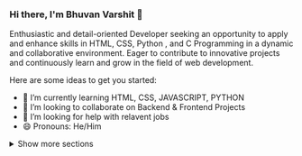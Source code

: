 ### Hi there, I'm Bhuvan Varshit 👋

Enthusiastic and detail-oriented Developer seeking an opportunity to apply and enhance skills in HTML, CSS, Python , and C Programming in a dynamic and collaborative environment. Eager to contribute to innovative projects and continuously learn and grow in the field of web development.

Here are some ideas to get you started:

- 🌱 I’m currently learning HTML, CSS, JAVASCRIPT, PYTHON
- 👯 I’m looking to collaborate on Backend & Frontend Projects
- 🤔 I’m looking for help with relavent jobs
- 😄 Pronouns: He/Him

<details>
  <summary>Show more sections</summary>

  ### Skills
  <table><tr><td valign="top" width="33%">


#### Frontend  
<div align="center">  
<img style="margin: 10px" src="https://profilinator.rishav.dev/skills-assets/bootstrap-plain.svg" alt="Bootstrap" height="25" />  
<img style="margin: 10px" src="https://profilinator.rishav.dev/skills-assets/css3-original-wordmark.svg" alt="CSS3" height="25" />  
<img style="margin: 10px" src="https://profilinator.rishav.dev/skills-assets/html5-original-wordmark.svg" alt="HTML5" height="25" />  
<img style="margin: 10px" src="https://profilinator.rishav.dev/skills-assets/javascript-original.svg" alt="JavaScript" height="25" />  
</div>

</td><td valign="top" width="33%">


#### Backend  
<div align="center">     
<img style="margin: 10px" src="https://profilinator.rishav.dev/skills-assets/python-original.svg" alt="Python" height="25" />  
<img style="margin: 10px" src="https://techedo.com/images/programming-img.jpg" alt="C Programming" height="25" />  
</div>

</td><td valign="top" width="33%">



#### DevOps  
<div align="center">  
<img style="margin: 10px" src="https://profilinator.rishav.dev/skills-assets/git-scm-icon.svg" alt="Git" height="25" />  
</div>

</td></tr></table>  
  
  
### Connect with me  

<div align="left">
<a href="https://www.linkedin.com/in/bhuvan-varshit-tamarana-81435a172/" target="_blank">
<img src=https://img.shields.io/badge/linkedin-%231E77B5.svg?&style=for-the-badge&logo=linkedin&logoColor=white alt=linkedin style="margin-bottom: 5px;" />
</a>
</div> 

</details>
 
